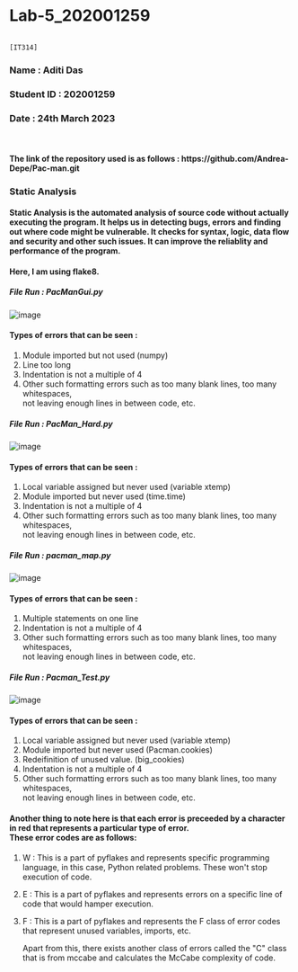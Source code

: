 # Lab-5_202001259
																																																																									[IT314]                                                                                                                                                      
<h3> Name : Aditi Das </h3>                                                                                                                                 
<h3> Student ID : 202001259 </h3>  
<h3> Date : 24th March 2023 </h3>  
 
 <br>

<h4> The link of the repository used is as follows : https://github.com/Andrea-Depe/Pac-man.git </h4>


<h3> Static Analysis </h3>
<h4> Static Analysis is the automated analysis of source code without actually executing the program. It helps us in detecting bugs, errors and finding out where code might be vulnerable. It checks for syntax, logic, data flow and security and other such issues. It can improve the reliablity and performance of the program. </h4>



#### Here, I am using flake8.

<h5> File Run : PacManGui.py </h5>

![image](https://user-images.githubusercontent.com/75675341/227481020-3dff66ab-781a-4d29-89c2-0ac0343718ea.png)

<h4> Types of errors that can be seen :</h4>

1. Module imported but not used (numpy) <br>
2. Line too long<br>
3. Indentation is not a multiple of 4 <br>
4. Other such formatting errors such as too many blank lines, too many whitespaces, <br>
   not leaving enough lines in between code, etc. <br>


<h5> File Run : PacMan_Hard.py </h5>

![image](https://user-images.githubusercontent.com/75675341/227483530-a78d179f-92fc-4735-afbf-62cca7c055f5.png)

<h4> Types of errors that can be seen :</h4>

1. Local variable assigned but never used (variable xtemp) <br>
2. Module imported but never used (time.time)
3. Indentation is not a multiple of 4 <br>
4. Other such formatting errors such as too many blank lines, too many whitespaces, <br>
not leaving enough lines in between code, etc. <br>


<h5> File Run : pacman_map.py </h5>

![image](https://user-images.githubusercontent.com/75675341/227488749-12296b86-de26-49b1-9934-7ca441400dee.png)

<h4> Types of errors that can be seen :</h4>

1. Multiple statements on one line <br>
2. Indentation is not a multiple of 4 <br>
3. Other such formatting errors such as too many blank lines, too many whitespaces, <br>
not leaving enough lines in between code, etc. <br>


<h5> File Run : Pacman_Test.py </h5>

![image](https://user-images.githubusercontent.com/75675341/227490154-056f62ab-1160-4550-bdd5-39a8e4310380.png)

<h4> Types of errors that can be seen :</h4>

1. Local variable assigned but never used (variable xtemp) <br>
2. Module imported but never used (Pacman.cookies)
3. Redeifinition of unused value. (big_cookies)<br>
4. Indentation is not a multiple of 4 <br>
5. Other such formatting errors such as too many blank lines, too many whitespaces, <br>
not leaving enough lines in between code, etc. <br>


<h4> Another thing to note here is that each error is preceeded by a character in red that represents a particular type of error. 
	<br>
These error codes are as follows: </h4>

1. W : This is a part of pyflakes and represents specific programming language, in this case, Python related problems. These won't stop execution of code.
2. E : This is a part of pyflakes and represents errors on a specific line of code that would hamper execution.
3. F : This is a part of pyflakes and represents the F class of error codes that represent unused variables, imports, etc.

	Apart from this, there exists another class of errors called the "C" class that is from mccabe and calculates the McCabe complexity of code.
 




 
